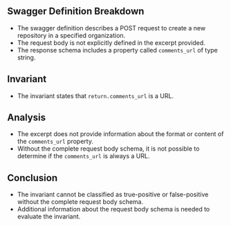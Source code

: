 ## Swagger Definition Breakdown
- The swagger definition describes a POST request to create a new repository in a specified organization.
- The request body is not explicitly defined in the excerpt provided.
- The response schema includes a property called `comments_url` of type string.

## Invariant
- The invariant states that `return.comments_url` is a URL.

## Analysis
- The excerpt does not provide information about the format or content of the `comments_url` property.
- Without the complete request body schema, it is not possible to determine if the `comments_url` is always a URL.

## Conclusion
- The invariant cannot be classified as true-positive or false-positive without the complete request body schema.
- Additional information about the request body schema is needed to evaluate the invariant.

